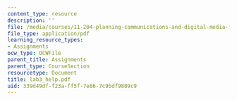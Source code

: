 ```yaml
---
content_type: resource
description: ''
file: /media/courses/11-204-planning-communications-and-digital-media-fall-2004/339d49dff23aff5f7e867c9bdf9809c9_lab3_help.pdf
file_type: application/pdf
learning_resource_types:
- Assignments
ocw_type: OCWFile
parent_title: Assignments
parent_type: CourseSection
resourcetype: Document
title: lab3_help.pdf
uid: 339d49df-f23a-ff5f-7e86-7c9bdf9809c9
---
```

